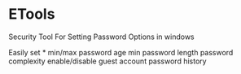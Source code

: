 # ETools
Security Tool For Setting Password Options in windows

Easily set 
*
  min/max password age
  min password length
  password complexity
  enable/disable guest account
  password history
